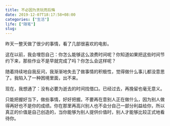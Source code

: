 ```yaml
---
title: 不必因为贪玩而后悔
date: 2019-12-07T18:17:58+08:00
categories: ["生活"]
life: ["随笔"]
slug: 
---
```


昨天一整天做了很少的事情，看了几部很喜欢的电影。

这在以前，我会埋怨自己：你怎么能够这么浪费时间呢？你知道如果把这些时间节约下来，那些作业不是早就完成了吗？你怎么会这样呢？


随着持续地自我反问，我渐渐地失去了做事情的积极性，觉得做什么事儿都没意思了。我陷入了一种困境里面，出不来。


现在，我想通了：没有必要为逝去的时间找借口。已经过去，再挽留也毫无意义。


只能把握好当下，做些事情，好好把握。不要再在意别人正在做什么，因为别人做得再好也不是你的成绩。你在那里再高兴别人也不会分自己一部分利益给你，所以真正的价值是自己创造的，当你能够为别人提供价值时，别人才能够比较正式地看待你。